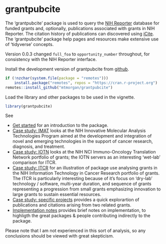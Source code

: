 
<!-- README.md is generated from README.Rmd. Please edit that file -->

# grantpubcite

<!-- badges: start -->
<!-- badges: end -->

The ‘grantpubcite’ package is used to query the [NIH
Reporter](https://reporter.nih.gov/) database for funded grants and,
optionally, publications associated with grants in NIH Reporter. The
citation history of publications can discovered using
[iCite](https://icite.od.nih.gov/). The ‘grantpubcite’ package help
pages and resources make extensive use of ‘tidyverse’ concepts.

Version 0.0.3 changed `full_foa` to `opportunity_number` throughout, for
consistency with the NIH Reporter interface.

Install the development version of grantpubcite from
[github](https://github.com/mtmorgan/grantpubcite).

``` r
if (!nzchar(system.file(package = "remotes")))
    install.package("remotes", repos = "https://cran.r-project.org")
remotes::install_github("mtmorgan/grantpubcite")
```

Load the library and other packages to be used in the vignette.

``` r
library(grantpubcite)
```

See

- [Get started](articles/grantpubcite.html) for an introduction to the
  package.
- [Case study: IMAT](articles/case_study_imat.html) looks at the NIH
  Innovative Molecular Analysis Technologies Program aimed at the
  development and integration of novel and emerging technologies in the
  support of cancer research, diagnosis, and treatment.
- [Case study: IOTN](articles/case_study_iotn.html) looks at the NIH NCI
  Immuno-Oncology Translation Network portfolio of grants; the IOTN
  servers as an interesting ‘wet-lab’ comparison for ITCR.
- [Case study: ITCR](articles/case_study_itcr.html) for an illustration
  of package use analysing grants in the NIH Information Technology in
  Cancer Research portfolio of grants. The ITCR is particularly
  interesting because of it’s focus on ‘dry-lab’ technology / software,
  multi-year duration, and sequence of grants representing a progression
  from small grants emphasizing innovation to large grants to sustain
  essential resources.
- [Case study: specific
  projects](articles/case_study_project_nums_quick.html) provides a
  quick explorartion of publications and citations arising from two
  related grants.
- [Implementation notes](articles/implementation_notes.html) provides
  brief notes on implementation, to highligth the great packages &
  people contributing indirectly to the package.

Please note that I am not experienced in this sort of analysis, so any
conclusions should be viewed with great skepticism.
